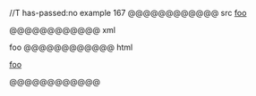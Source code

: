 //T has-passed:no
example 167
@@@@@@@@@@@@ src
[foo]

[foo]: first
[foo]: second
@@@@@@@@@@@@ xml
<?xml version="1.0" encoding="UTF-8"?>
<!DOCTYPE document SYSTEM "CommonMark.dtd">
<document xmlns="http://commonmark.org/xml/1.0">
  <paragraph>
    <link destination="first" title="">
      <text>foo</text>
    </link>
  </paragraph>
</document>
@@@@@@@@@@@@ html
<p><a href="first">foo</a></p>
@@@@@@@@@@@@
